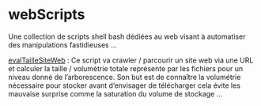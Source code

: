 # webScripts
Une collection de scripts shell bash dédiées au web visant à automatiser des manipulations fastidieuses ...

[evalTailleSiteWeb](https://github.com/sudtek/webScripts/tree/c8e24cbc7036be943caabc140dda1b5e99603dbc/evalTailleSiteWeb) : Ce script va crawler / parcourir un site web via une URL et calculer la taille / volumétrie totale représente par les fichiers pour un niveau donné de l’arborescence. Son but est de connaître la volumétrie nécessaire pour stocker avant d’envisager de télécharger cela évite les mauvaise surprise comme la saturation du volume de stockage ...
